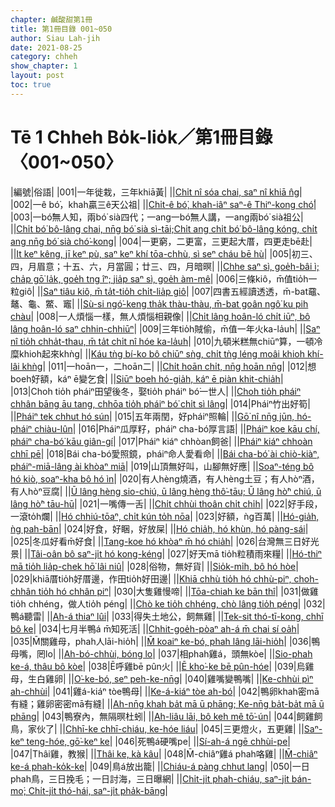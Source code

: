 ```yaml
---
chapter: 鹹酸甜第1冊
title: 第1冊目錄 001~050
author: Siau Lah-jih
date: 2021-08-25
category: chheh
show_chapter: 1
layout: post
toc: true
---
```


# Tē 1 Chheh Bo̍k-lio̍k／第1冊目錄 〈001~050〉



|編號|俗語|
|001|一年徙栽，三年khiā黃|
||[Chi̍t nî sóa chai, saⁿ nî khiā n̂g](09-01.html)|
|002|一ê bó͘，khah贏三ê天公祖|
||[Chi̍t-ê bó͘, khah-iâⁿ saⁿ-ê Thiⁿ-kong chó͘](09-02.html)|
|003|一bó͘無人知，兩bó͘ sià四代；一ang一bó͘無人講，一ang兩bó͘ sià祖公|
||[Chi̍t bó͘ bô-lâng chai, nn̄g bó͘ sià sì-tāi;Chi̍t ang chi̍t bó͘ bô-lâng kóng, chi̍t ang nn̄g bó͘ sià chó͘-kong](09-03.html)|
|004|一更窮，二更富，三更起大厝，四更走bē赴|
||[It keⁿ kêng, jī keⁿ pù, saⁿ keⁿ khí tōa-chhù, sì seⁿ cháu bē hù](09-04.html)|
|005|初三、四，月眉意；十五、六，月當圓；廿三、四，月暗暝|
||[Chhe saⁿ sì, goe̍h-bâi ì; cha̍p gō͘ la̍k, goe̍h tng îⁿ; jia̍p saⁿ sì, goe̍h àm-mê](09-05.html)|
|006|三條kiô，m̄值tio̍h一粒giô|
||[Saⁿ tiâu kiô, m̄ ta̍t-tio̍h chi̍t-lia̍p giô](09-06.html)|
|007|四書五經讀透透，m̄-bat黿、鼇、龜、鱉、竈|
||[Sù-si ngó͘-keng tha̍k thàu-thàu, m̄-bat goân ngô͘ ku pih chàu](09-07.html)|
|008|一人煩惱一樣，無人煩惱相親像|
||[Chi̍t lâng hoân-ló chi̍t iūⁿ, bô lâng hoân-ló saⁿ chhin-chhiūⁿ](09-08.html)|
|009|三年tio̍h賊偷，m̄值一年火ka-la̍uh|
||[Saⁿ nî tio̍h chha̍t-thau, m̄ ta̍t chi̍t nî hóe ka-la̍uh](09-09.html)|
|010|九頓米糕無chiūⁿ算，一頓冷糜khioh起來khǹg|
||[Káu tǹg bí-ko bô chiūⁿ sǹg, chi̍t tǹg léng moâi khioh khí-lâi khǹg](09-10.html)|
|011|一hoān一，二hoān二|
||[Chi̍t hoān chi̍t, nn̄g hoān nn̄g](09-11.html)|
|012|想boeh好額，káⁿ ē變乞食|
||[Siūⁿ boeh hó-gia̍h, káⁿ ē piàn khit-chia̍h](09-12.html)|
|013|Choh tio̍h pháiⁿ田望後冬，娶tio̍h pháiⁿ bó͘一世人|
||[Choh tio̍h pháiⁿ chhân bāng āu tang, chhōa tio̍h pháiⁿ bó͘ chi̍t sì lâng](09-13.html)|
|014|Pháiⁿ竹出好筍|
||[Pháiⁿ tek chhut hó sún](09-14.html)|
|015|五年兩閏，好pháiⁿ照輪|
||[Gō͘ nî nn̄g jūn, hó-pháiⁿ chiàu-lûn](09-15.html)|
|016|Pháiⁿ瓜厚籽，pháiⁿ cha-bó͘厚言語|
||[Pháiⁿ koe kāu chí, pháiⁿ cha-bó͘ kāu giân-gí](09-16.html)|
|017|Pháiⁿ kiáⁿ chhòan飼爸|
||[Pháiⁿ kiáⁿ chhoàn chhī pē](09-17.html)|
|018|Bái cha-bó͘愛照鏡，pháiⁿ命人愛看命|
||[Bái cha-bó͘ ài chiò-kiàⁿ, pháiⁿ-miā-lâng ài khòaⁿ miā](09-18.html)|
|019|山頂無好叫，山腳無好應|
||[Soaⁿ-téng bô hó kiò, soaⁿ-kha bô hó ìn](09-19.html)|
|020|有人hèng燒酒，有人hèng土豆；有人hòⁿ酒，有人hòⁿ豆腐|
||[Ū lâng hèng sio-chiú, ū lâng hèng thô͘-tāu; Ū lâng hò͘ⁿ chiú, ū lâng hò͘ⁿ tāu-hū](09-20.html)|
|021|一嘴傳一舌|
||[Chi̍t chhùi thoân chi̍t chi̍h](09-21.html)|
|022|好手段，一滾to̍h爛|
||[Hó chhiú-tōaⁿ, chi̍t kún to̍h nōa](09-22.html)|
|023|好額，ǹg百萬|
||[Hó-gia̍h, ǹg pah-bān](09-23.html)|
|024|好食，好睏，好放屎|
||[Hó chia̍h, hó khùn, hó pàng-sái](09-24.html)|
|025|冬瓜好看m̄好食|
||[Tang-koe hó khòaⁿ m̄ hó chia̍h](09-25.html)|
|026|台灣無三日好光景|
||[Tâi-oân bô saⁿ-ji̍t hó kong-kéng](09-26.html)|
|027|好天mā tio̍h粒積雨來糧|
||[Hó-thiⁿ mā tio̍h lia̍p-chek hō͘ lâi niû](09-27.html)|
|028|俗物，無好貨|
||[Sio̍k-mi̍h, bô hó hòe](09-28.html)|
|029|khiā厝tio̍h好厝邊，作田tio̍h好田邊|
||[Khiā chhù tio̍h hó chhù-piⁿ, choh-chhân tio̍h hó chhân piⁿ](09-29.html)|
|030|大隻雞慢啼|
||[Tōa-chiah ke bān thî](09-30.html)|
|031|做雞tio̍h chhéng，做人tio̍h péng|
||[Chò ke tio̍h chhéng, chò lâng tio̍h péng](10-01.html)|
|032|鴨á聽雷|
||[Ah-á thiaⁿ lûi](10-02.html)|
|033|得失土地公，飼無雞|
||[Tek-sit thó-tī-kong, chhī bô ke](10-03.html)|
|034|七月半鴨á m̄知死活|
||[Chhit-goe̍h-pòaⁿ ah-á m̄ chai sí oa̍h](10-04.html)|
|035|M̄關雞母，phah人lāi-hio̍h|
||[M̄ koaiⁿ ke-bó, phah lâng lāi-hio̍h](10-05.html)|
|036|鴨母嘴，罔lo|
||[Ah-bó-chhùi, bóng lo](10-06.html)|
|037|相phah雞á，頭無kòe|
||[Sio-phah ke-á, thâu bô kòe](10-07.html)|
|038|Ē呼雞bē pûn火|
||[Ē kho͘-ke bē pûn-hóe](10-08.html)|
|039|烏雞母，生白雞卵|
||[O͘-ke-bó, seⁿ peh-ke-nn̄g](10-09.html)|
|040|雞嘴變鴨嘴|
||[Ke-chhùi pìⁿ ah-chhùi](10-10.html)|
|041|雞á-kiáⁿ tòe鴨母|
||[Ke-á-kiáⁿ tòe ah-bó](10-11.html)|
|042|鴨卵khah密mā有縫；雞卵密密mā有縫|
||[Ah-nn̄g khah ba̍t mā ū phāng; Ke-nn̄g ba̍t-ba̍t mā ū phāng](10-12.html)|
|043|鴨寮內，無隔暝杜蚓|
||[Ah-liâu lāi, bô keh mê tō͘-ún](10-13.html)|
|044|飼雞飼鳥，家伙了|
||[Chhī-ke chhī-chiáu, ke-hóe liáu](10-14.html)|
|045|三更燈火，五更雞|
||[Saⁿ-keⁿ teng-hóe, gō͘-keⁿ ke](10-15.html)|
|046|死鴨á硬嘴pe|
||[Sí-ah-á ngē chhùi-pe](10-16.html)|
|047|Thâi雞，教猴|
||[Thâi ke, kà kâu](10-17.html)|
|048|M̄-chiâⁿ雞á phah咯雞|
||[M̄-chiâⁿ ke-á phah-ko̍k-ke](10-18.html)|
|049|鳥á放出籠|
||[Chiáu-á pàng chhut lang](10-19.html)|
|050|一日phah鳥，三日挽毛；一日討海，三日曝網|
||[Chi̍t-ji̍t phah-chiáu, saⁿ-ji̍t bán-mo͘; Chi̍t-ji̍t thó-hái, saⁿ-ji̍t pha̍k-bāng](10-20.html)|




